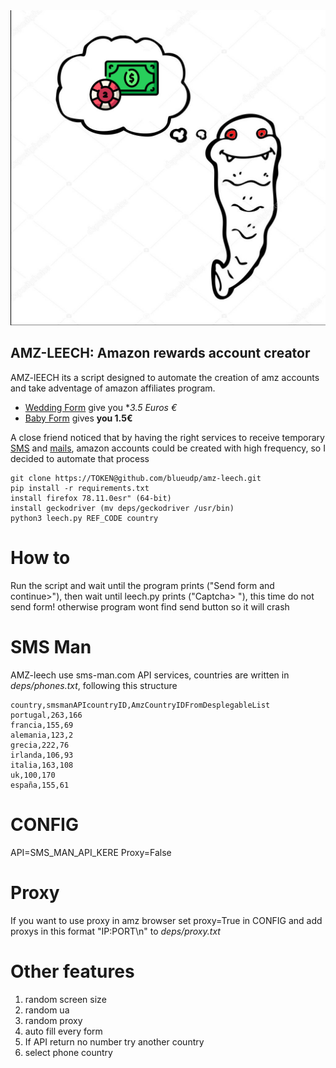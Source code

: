 <img src="amz.jpg" alt="leech">

## AMZ-LEECH: Amazon rewards account creator

AMZ-lEECH its a script designed to automate the creation of amz accounts and take adventage of amazon affiliates program.

* [Wedding Form](http://www.amazon.es/wedding?tag=) give you **3.5 Euros €*
* [Baby Form](http://www.amazon.es/baby-reg/homepage?tag=)  gives **you 1.5€**

A close friend noticed that by having the right services to receive temporary [SMS](https://sms-man.com) and [mails](https://www.byom.de), amazon accounts could be created with high frequency, so I decided to automate that process

```
git clone https://TOKEN@github.com/blueudp/amz-leech.git
pip install -r requirements.txt
install firefox 78.11.0esr" (64-bit)
install geckodriver (mv deps/geckodriver /usr/bin)
python3 leech.py REF_CODE country

```

# How to

Run the script and wait until the program prints ("Send form and continue>"), then wait until leech.py prints ("Captcha> "), this time do not send form! otherwise program wont find send button so it will crash

# SMS Man

AMZ-leech use sms-man.com API services, countries are written in *deps/phones.txt*, following this structure

```
country,smsmanAPIcountryID,AmzCountryIDFromDesplegableList
portugal,263,166
francia,155,69
alemania,123,2
grecia,222,76
irlanda,106,93
italia,163,108
uk,100,170
españa,155,61

```
# CONFIG
API=SMS_MAN_API_KERE
Proxy=False

# Proxy
If you want to use proxy in amz browser set proxy=True in CONFIG and add proxys in this format "IP:PORT\n" to *deps/proxy.txt*

# Other features

1. random screen size
2. random ua
3. random proxy
4. auto fill every form
5. If API return no number try another country
6. select phone country
